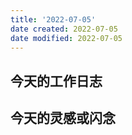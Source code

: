 ```yaml
---
title: '2022-07-05'
date created: 2022-07-05
date modified: 2022-07-05
---
```


## 今天的工作日志

## 今天的灵感或闪念
